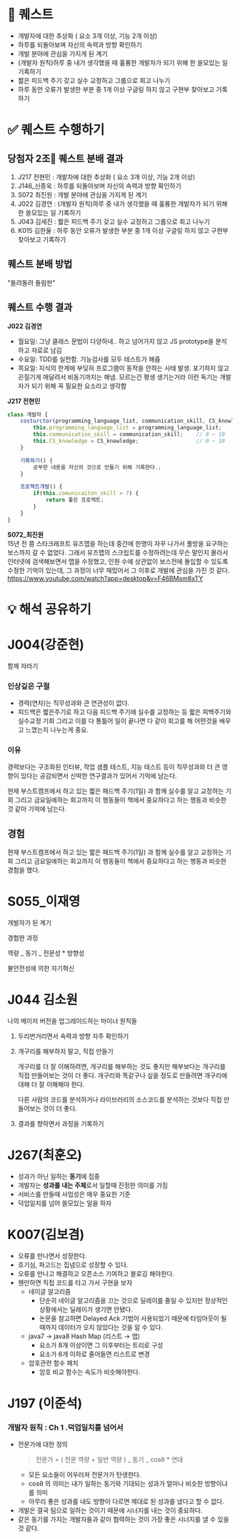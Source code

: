# 🎯 퀘스트

- 개발자에 대한 추상화 ( 요소 3개 이상, 기능 2개 이상)
- 하루를 되돌아보며 자신의 속력과 방향 확인하기
- 개발 분야에 관심을 가지게 된 계기
- (개발자 원칙)하루 중 내가 생각했을 때 훌륭한 개발자가 되기 위해 한 쓸모있는 일 기록하기
- 짧은 피드백 주기 갖고 실수 교정하고 그룹으로 회고 나누기
- 하루 동안 오류가 발생한 부분 중 1개 이상 구글링 하지 않고 구현부 찾아보고 기록하기

# ✅ 퀘스트 수행하기
## 당첨자 2조🎂 퀘스트 분배 결과
1. J217 전현민 : 개발자에 대한 추상화 ( 요소 3개 이상, 기능 2개 이상)
2. J146_신종욱 : 하루를 되돌아보며 자신의 속력과 방향 확인하기
3. S072 최진원 : 개발 분야에 관심을 가지게 된 계기
4. J022 김경연 : (개발자 원칙)하루 중 내가 생각했을 때 훌륭한 개발자가 되기 위해 한 쓸모있는 일 기록하기
6. J043 김세진 : 짧은 피드백 주기 갖고 실수 교정하고 그룹으로 회고 나누기
7. K015 김한울 : 하루 동안 오류가 발생한 부분 중 1개 이상 구글링 하지 않고 구현부 찾아보고 기록하기

## 퀘스트 분배 방법
"돌려돌려 돌림판"    

## 퀘스트 수행 결과
**J022 김경연**
- 월요일: 그냥 클래스 문법이 다양하네.. 하고 넘어가지 않고 JS prototype을 분석하고 자료로 남김
- 수요일: TDD를 실천함. 기능검사를 모두 테스트가 해줌
- 목요일: 지식의 한계에 부딪혀 프로그램이 동작을 안하는 사태 발생. 포기하지 않고 끈질기게 매달려서 비동기까지는 해냄. 모르는건 평생 생기는거라 이런 독기는 개발자가 되기 위해 꼭 필요한 요소라고 생각함

**J217 전현민**
```javascript
class 개발자 {
    costurctor(programming_language_list, communication_skill, CS_knowledge) {
        this.programming_language_list = programming_language_list;
        this.communication_skill = communication_skill;    // 0 ~ 10
        this.CS_knowledge = CS_knowledge;                  // 0 ~ 10  
    }

    기록하기() {
        공부한 내용을 자신의 것으로 만들기 위해 기록한다.;
    }

    프로젝트개발() {
        if(this.comunicaiton_skill > 7) {
            return 좋은 프로젝트;
        } 
    }
}
```

**S072_최진원**  
15년 전 쯤 스타크래프트 유즈맵을 하는데 중간에 한명이 자꾸 나가서 풀방을 요구하는 보스까지 갈 수 없었다. 그래서 유즈맵의 스크립트를 수정하려는데 무슨 말인지 몰라서 인터넷에 검색해보면서 맵을 수정했고, 인원 수에 상관없이 보스전에 돌입할 수 있도록 수정한 기억이 있는데, 그 과정이 너무 재밌어서 그 이후로 개발에 관심을 가진 것 같다.  
https://www.youtube.com/watch?app=desktop&v=F46BMsm8xTY




# 💡 해석 공유하기

# J004(강준현)

함께 자라기

### 인상깊은 구절

- 경력(연차)는 직무성과와 큰 연관성이 없다.
- 피드백은 짧은주기로 하고 다음 피드백 주기에 실수를 교정하는 등 짧은 피백주기와 실수교정 기회 그리고 이를 다 통틀어 일이 끝나면 다 같이 회고를 해 어떤것을 배우고 느꼈는지 나누는게 중요.

### 이유

경력보다는 구조화된 인터뷰, 작업 샘플 테스트, 지능 테스트 등이 직무성과와 더 큰 영향이 있다는 공감되면서 신박한 연구결과가 있어서 기억에 남는다.

현재 부스트캠프에서 하고 있는 짧은 패드백 주기(1일) 과 함께 실수를 알고 교정하는 기회 그리고 금요일에하는 회고까지 이 행동들이 책에서 중요하다고 하는 행동과 비슷한 것 같아 기억에 남는다.

## 경험

현재 부스트캠프에서 하고 있는 짧은 패드백 주기(1일) 과 함께 실수를 알고 교정하는 기회 그리고 금요일에하는 회고까지 이 행동들이 책에서 중요하다고 하는 행동과 비슷한 경험을 했다.

# S055\_이재영

개발자가 된 계기

경험한 과정

역량 _ 동기 _ 전문성 \* 방향성

불안전성에 의한 자기혁신

# J044 김소원

나의 메이저 버전을 업그레이드하는 마이너 원칙들

1.  두리번거리면서 속력과 방향 자주 확인하기
2.  개구리를 해부하지 말고, 직접 만들기

    개구리를 더 잘 이해하려면, 개구리를 해부하는 것도 좋지만 해부보다는 개구리를 직접 만들어보는 것이 더 좋다. 개구리와 똑같구나 싶을 정도로 만들려면 개구리에 대해 더 잘 이해해야 한다.

    다른 사람의 코드를 분석하거나 라이브러리의 소스코드를 분석하는 것보다 직접 만들어보는 것이 더 좋다.

3.  결과를 향하면서 과정을 기록하기

# J267(최훈오)

- 성과가 아닌 일하는 **동기**에 집중
- 개발자는 **성과를 내는 주체**로서 일할때 진정한 의미를 가짐
- 서비스를 만들때 사업성은 매우 중요한 기준
- 덕업일치를 넘어 쓸모있는 일을 하자

# K007(김보겸)

- 오류를 만나면서 성장한다.
- 호기심, 파고드는 집념으로 성장할 수 있다.
- 오류를 만나고 해결하고 오픈소스 기여하고 블로깅 해야한다.
- 웬만하면 직접 코드를 타고 가서 구현을 보자
  - 네이글 알고리즘
    - 단순히 네이글 알고리즘을 끄는 것으로 딜레이를 줄일 수 있지만 정상적인 상황에서는 딜레이가 생기면 안됐다.
    - 논문을 참고하면 Delayed Ack 기법이 사용되었기 때문에 타임아웃이 될 때까지 데이터가 오지 않았다는 것을 알 수 있다.
  - java7 → java8 Hash Map (리스트 → 맵)
    - 요소가 8개 이상이면 그 이후부터는 트리로 구성
    - 요소가 6개 이하로 줄어들면 리스트로 변경
  - 암호관련 함수 패치
    - 암호 비교 함수는 속도가 비슷해야한다.

# J197 (이준석)

### 개발자 원칙 : Ch 1 .덕업일치를 넘어서

- 전문가에 대한 정의
  > 전문가 = ( 전문 역량 + 일반 역량 ) _ 동기 _ cosθ \* 연대
  - 모든 요소들이 어우러져 전문가가 탄생한다.
  - cosθ 의 의미는 내가 일하는 동기와 기대되는 성과가 얼마나 비슷한 방향이냐를 의미
  - 아무리 좋은 성과를 내도 방향이 다르면 제대로 된 성과를 냈다고 할 수 없다.
- 개발은 결국 팀으로 일하는 것이기 때문에 시너지를 내는 것이 중요하다.
- 같은 동기를 가지는 개발자들과 같이 협력하는 것이 가장 좋은 시너지를 낼 수 있을 것 같다.
